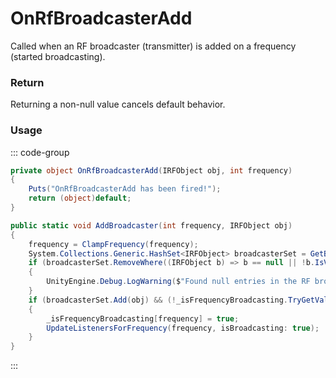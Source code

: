 # OnRfBroadcasterAdd
<Badge type="info" text="Radio"/>[<Badge type="danger" text="Carbon Compatible"/>](https://github.com/CarbonCommunity/Carbon)[<Badge type="warning" text="Oxide Compatible"/>](https://github.com/OxideMod/Oxide.Rust)
Called when an RF broadcaster (transmitter) is added on a frequency (started broadcasting).

### Return
Returning a non-null value cancels default behavior.

### Usage
::: code-group
```csharp [Example]
private object OnRfBroadcasterAdd(IRFObject obj, int frequency)
{
	Puts("OnRfBroadcasterAdd has been fired!");
	return (object)default;
}
```
```csharp [Source — Assembly-CSharp @ RFManager]
public static void AddBroadcaster(int frequency, IRFObject obj)
{
	frequency = ClampFrequency(frequency);
	System.Collections.Generic.HashSet<IRFObject> broadcasterSet = GetBroadcasterSet(frequency);
	if (broadcasterSet.RemoveWhere((IRFObject b) => b == null || !b.IsValidEntityReference()) > 0)
	{
		UnityEngine.Debug.LogWarning($"Found null entries in the RF broadcaster set for frequency {frequency}... cleaning up.");
	}
	if (broadcasterSet.Add(obj) && (!_isFrequencyBroadcasting.TryGetValue(frequency, out var value) || !value))
	{
		_isFrequencyBroadcasting[frequency] = true;
		UpdateListenersForFrequency(frequency, isBroadcasting: true);
	}
}

```
:::
